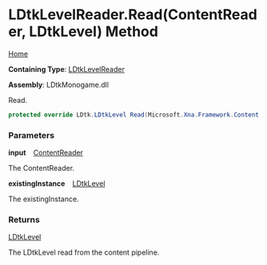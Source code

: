 # LDtkLevelReader\.Read\(ContentReader, LDtkLevel\) Method

[Home](../../../../README.md)

**Containing Type**: [LDtkLevelReader](../README.md)

**Assembly**: LDtkMonogame\.dll

  
 Read\. 

```csharp
protected override LDtk.LDtkLevel Read(Microsoft.Xna.Framework.Content.ContentReader input, LDtk.LDtkLevel existingInstance)
```

### Parameters

**input** &ensp; [ContentReader](https://docs.microsoft.com/en-us/dotnet/api/microsoft.xna.framework.content.contentreader)

 The ContentReader\. 

**existingInstance** &ensp; [LDtkLevel](../../../LDtkLevel/README.md)

 The existingInstance\. 

### Returns

[LDtkLevel](../../../LDtkLevel/README.md)

 The LDtkLevel read from the content pipeline\. 